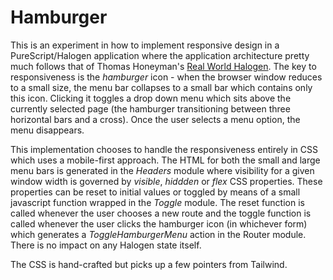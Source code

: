 # Hamburger

This is an experiment in how to implement responsive design in a PureScript/Halogen application where the application architecture pretty much follows that of Thomas Honeyman's [Real World Halogen](https://github.com/thomashoneyman/purescript-halogen-realworld).  The key to responsiveness is the *hamburger* icon - when the browser window reduces to a small size, the menu bar collapses to a small bar which contains only this icon.  Clicking it toggles a drop down menu which sits above the currently selected page (the hamburger transitioning between three horizontal bars and a cross).  Once the user selects a menu option, the menu disappears.

This implementation chooses to handle the responsiveness entirely in CSS which uses a mobile-first approach.  The HTML for both the small and large menu bars is generated in the *Headers* module where visibility for a given window width is governed by *visible*, *hiddden* or *flex* CSS properties. These properties can be reset to initial values or toggled by means of a small javascript function wrapped in the *Toggle* module.  The reset function is called whenever the user chooses a new route and the toggle function is called whenever the user clicks the hamburger icon (in whichever form) which generates a *ToggleHamburgerMenu* action in the Router module. There is no impact on any Halogen state itself.

The CSS is hand-crafted but picks up a few pointers from Tailwind.
